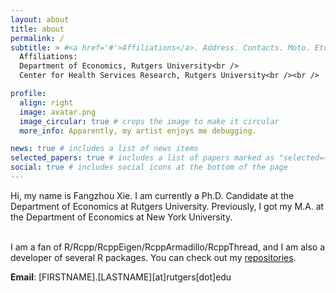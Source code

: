 ```yaml
---
layout: about
title: about
permalink: /
subtitle: > #<a href='#'>Affiliations</a>. Address. Contacts. Moto. Etc.
  Affiliations:
  Department of Economics, Rutgers University<br />
  Center for Health Services Research, Rutgers University<br /><br />

profile:
  align: right
  image: avatar.png
  image_circular: true # crops the image to make it circular
  more_info: Apparently, my artist enjoys me debugging.

news: true # includes a list of news items
selected_papers: true # includes a list of papers marked as "selected={true}"
social: true # includes social icons at the bottom of the page
---
```


Hi, my name is Fangzhou Xie.
I am currently a Ph.D. Candidate at the Department of Economics at Rutgers University.
Previously, I got my M.A. at the Department of Economics at New York University.<br /><br />

I am a fan of R/Rcpp/RcppEigen/RcppArmadillo/RcppThread, and I am also a developer of several R packages. 
You can check out my [repositories](/repositories).

**Email**: [FIRSTNAME].[LASTNAME][at]rutgers[dot]edu<br /><br />
